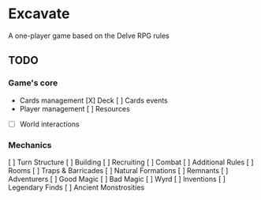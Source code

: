 # Excavate
A one-player game based on the Delve RPG rules

## TODO
### Game's core
 * Cards management
	[X] Deck
	[ ] Cards events
 * Player management
 	[ ] Resources
 * [ ] World interactions

### Mechanics
[ ] Turn Structure
[ ] Building
[ ] Recruiting
[ ] Combat
[ ] Additional Rules
[ ] Rooms
[ ] Traps & Barricades
[ ] Natural Formations
[ ] Remnants
[ ] Adventurers
[ ] Good Magic
[ ] Bad Magic
[ ] Wyrd
[ ] Inventions
[ ] Legendary Finds
[ ] Ancient Monstrosities
